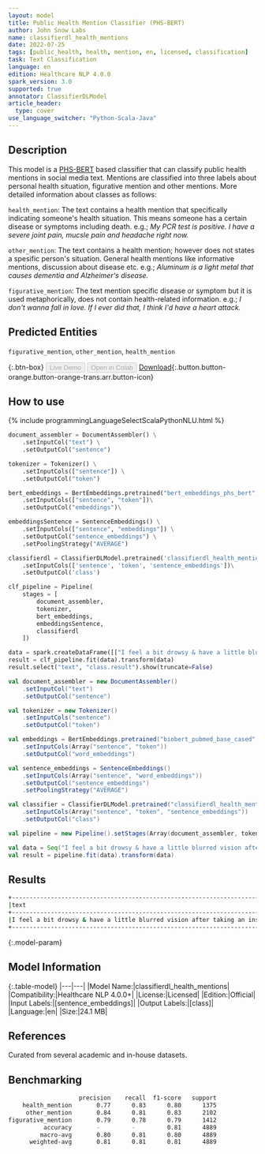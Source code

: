```yaml
---
layout: model
title: Public Health Mention Classifier (PHS-BERT)
author: John Snow Labs
name: classifierdl_health_mentions
date: 2022-07-25
tags: [public_health, health, mention, en, licensed, classification]
task: Text Classification
language: en
edition: Healthcare NLP 4.0.0
spark_version: 3.0
supported: true
annotator: ClassifierDLModel
article_header:
  type: cover
use_language_switcher: "Python-Scala-Java"
---
```


## Description

This model is a [PHS-BERT](https://arxiv.org/abs/2204.04521) based classifier that can classify public health mentions in social media text. Mentions are classified into three labels about personal health situation, figurative mention and other mentions. More detailed information about classes as follows:

`health_mention`: The text contains a health mention that specifically indicating someone's health situation.  This means someone has a certain disease or symptoms including death. e.g.; *My PCR test is positive. I have a severe joint pain, mucsle pain and headache right now.*

`other_mention`: The text contains a health mention; however does not states a spesific person's situation. General health mentions like informative mentions, discussion about disease etc. e.g.; *Aluminum is a light metal that causes dementia and Alzheimer's disease.*

`figurative_mention`: The text mention specific disease or symptom but it is used metaphorically, does not contain health-related information. e.g.; *I don't wanna fall in love. If I ever did that, I think I'd have a heart attack.*

## Predicted Entities

`figurative_mention`, `other_mention`, `health_mention`

{:.btn-box}
<button class="button button-orange" disabled>Live Demo</button>
<button class="button button-orange" disabled>Open in Colab</button>
[Download](https://s3.amazonaws.com/auxdata.johnsnowlabs.com/clinical/models/classifierdl_health_mentions_en_4.0.0_3.0_1658759311177.zip){:.button.button-orange.button-orange-trans.arr.button-icon}

## How to use



<div class="tabs-box" markdown="1">
{% include programmingLanguageSelectScalaPythonNLU.html %}

```python
document_assembler = DocumentAssembler() \
    .setInputCol("text") \
    .setOutputCol("sentence")

tokenizer = Tokenizer() \
    .setInputCols(["sentence"]) \
    .setOutputCol("token")

bert_embeddings = BertEmbeddings.pretrained("bert_embeddings_phs_bert", "en", "public/models")\
    .setInputCols(["sentence", "token"])\
    .setOutputCol("embeddings")\

embeddingsSentence = SentenceEmbeddings() \
    .setInputCols(["sentence", "embeddings"]) \
    .setOutputCol("sentence_embeddings") \
    .setPoolingStrategy("AVERAGE")

classifierdl = ClassifierDLModel.pretrained('classifierdl_health_mentions', 'en', 'clinical/models')\
    .setInputCols(['sentence', 'token', 'sentence_embeddings'])\
    .setOutputCol('class')

clf_pipeline = Pipeline(
    stages = [
        document_assembler,
        tokenizer,
        bert_embeddings,
        embeddingsSentence,
        classifierdl
    ])

data = spark.createDataFrame([["I feel a bit drowsy & have a little blurred vision after taking an insulin."]]).toDF("text")
result = clf_pipeline.fit(data).transform(data)
result.select("text", "class.result").show(truncate=False)
```
```scala
val document_assembler = new DocumentAssembler()
    .setInputCol("text")
    .setOutputCol("sentence")

val tokenizer = new Tokenizer()
    .setInputCols("sentence")
    .setOutputCol("token")

val embeddings = BertEmbeddings.pretrained("biobert_pubmed_base_cased", "en")
    .setInputCols(Array("sentence", "token"))
    .setOutputCol("word_embeddings")

val sentence_embeddings = SentenceEmbeddings()
    .setInputCols(Array("sentence", "word_embeddings"))
    .setOutputCol("sentence_embeddings")
    .setPoolingStrategy("AVERAGE")

val classifier = ClassifierDLModel.pretrained("classifierdl_health_mentions", "en", "clinical/models")
    .setInputCols(Array("sentence", "token", "sentence_embeddings"))
    .setOutputCol("class")

val pipeline = new Pipeline().setStages(Array(document_assembler, tokenizer, embeddings, sentence_embeddings, classifier))

val data = Seq("I feel a bit drowsy & have a little blurred vision after taking an insulin.").toDF("text")
val result = pipeline.fit(data).transform(data) 
```
</div>

## Results

```bash
+---------------------------------------------------------------------------+----------------+
|text                                                                       |class           |
+---------------------------------------------------------------------------+----------------+
|I feel a bit drowsy & have a little blurred vision after taking an insulin.|[health_mention]|
+---------------------------------------------------------------------------+----------------+

```

{:.model-param}
## Model Information

{:.table-model}
|---|---|
|Model Name:|classifierdl_health_mentions|
|Compatibility:|Healthcare NLP 4.0.0+|
|License:|Licensed|
|Edition:|Official|
|Input Labels:|[sentence_embeddings]|
|Output Labels:|[class]|
|Language:|en|
|Size:|24.1 MB|

## References

Curated from several academic and in-house datasets.

## Benchmarking

```bash
                    precision    recall  f1-score   support
    health_mention       0.77      0.83      0.80      1375
     other_mention       0.84      0.81      0.83      2102
figurative_mention       0.79      0.78      0.79      1412
          accuracy       -         -         0.81      4889
         macro-avg       0.80      0.81      0.80      4889
      weighted-avg       0.81      0.81      0.81      4889
```
